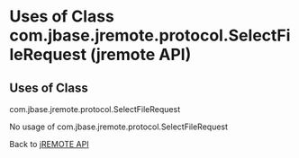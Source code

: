 # Uses of Class com.jbase.jremote.protocol.SelectFileRequest (jremote API)

<PageHeader />

## Uses of Class
com.jbase.jremote.protocol.SelectFileRequest

No usage of com.jbase.jremote.protocol.SelectFileRequest

Back to [jREMOTE API](com_jbase_jremote_package-summary)
